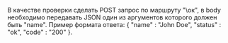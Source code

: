 В качестве проверки сделать POST запрос по маршруту "\ок", в body необходимо передавать JSON один из аргументов которого должен быть "name". 
Пример формата ответа: { "name" : "John Doe", "status" : "ok", "code" : "200" }.
